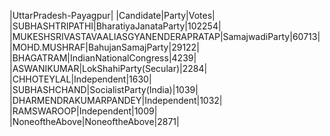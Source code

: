  
|UttarPradesh-Payagpur|
|Candidate|Party|Votes|
|SUBHASHTRIPATHI|BharatiyaJanataParty|102254|
|MUKESHSRIVASTAVAALIASGYANENDERAPRATAP|SamajwadiParty|60713|
|MOHD.MUSHRAF|BahujanSamajParty|29122|
|BHAGATRAM|IndianNationalCongress|4239|
|ASWANIKUMAR|LokShahiParty(Secular)|2284|
|CHHOTEYLAL|Independent|1630|
|SUBHASHCHAND|SocialistParty(India)|1039|
|DHARMENDRAKUMARPANDEY|Independent|1032|
|RAMSWAROOP|Independent|1009|
|NoneoftheAbove|NoneoftheAbove|2871|
